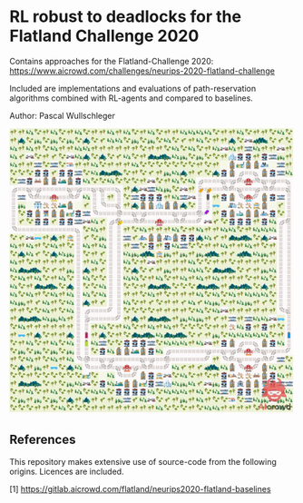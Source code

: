 # RL robust to deadlocks for the Flatland Challenge 2020

Contains approaches for the Flatland-Challenge 2020: https://www.aicrowd.com/challenges/neurips-2020-flatland-challenge

Included are implementations and evaluations of path-reservation algorithms combined with RL-agents and compared to baselines.

Author: Pascal Wullschleger

![Alt Text](render.gif)

## References

This repository makes extensive use of source-code from the following origins. Licences are included.

[1] https://gitlab.aicrowd.com/flatland/neurips2020-flatland-baselines



